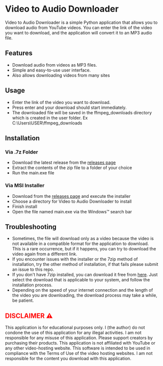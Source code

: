 # Video to Audio Downloader

Video to Audio Downloader is a simple Python application that allows you to download audio from YouTube videos. You can enter the link of the video you want to download, and the application will convert it to an MP3 audio file.

## Features

- Download audio from videos as MP3 files.
- Simple and easy-to-use user interface.
- Also allows downloading videos from many sites

## Usage

- Enter the link of the video you want to download.
- Press enter and your download should start immediately.
- The downloaded file will be saved in the ffmpeg_downloads directory which is created in the user folder. Ex C:\Users\USER\ffmpeg_downloads

## Installation

### Via .7z Folder

- Download the latest release from the [releases page](https://github.com/Moneydollar/Video_to_Audio_Downloader/releases)
- Extract the contents of the zip file to a folder of your choice
- Run the main.exe file

### Via MSI Installer

- Download from the [releases page](https://github.com/Moneydollar/Video_to_Audio_Downloader/releases) and execute the installer
- Choose a directory for Video to Audio Downloader to install
- Finish install
- Open the file named main.exe via the Windows™️ search bar
  
## Troubleshooting

- Sometimes, the file will download only as a video because the video is not available in a compatible format for the application to download. This is a rare occurrence, but if it happens, you can try to download the video again from a different link.
- If you encounter issues with the installer or the 7zip method of installation, try the other method of installation, if that fails please submit an issue to this repo.
- If you don't have 7zip installed, you can download it free from [here](https://www.7-zip.org/). Just select the download that is applicable to your system, and follow the installation process.
- Depending on the speed of your internet connection and the length of the video you are downloading, the download process may take a while, be patient.
  

<h2 style="color: red;">DISCLAIMER ⚠️</h2>

This application is for educational purposes only. I (the author) do not condone the use of this application for any illegal activities. I am not responsible for any misuse of this application. Please support creators by purchasing their products. This application is not affiliated with YouTube or any other video-hosting website. This software is intended to be used in compliance with the Terms of Use of the video hosting websites. I am not responsible for the content you download with this application.
